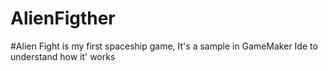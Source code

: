 # AlienFigther
#Alien Fight is my first spaceship game, It's a sample in GameMaker Ide to understand how it' works

